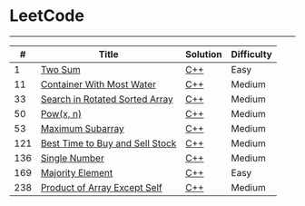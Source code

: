 # LeetCode
---
| # | Title | Solution | Difficulty |
|---| ----- | -------- | ---------- |
|1|[Two Sum](https://leetcode.com/problems/two-sum/)| [C++](./0001.%20Two%20Sum/solution2.cpp)|Easy|
|11|[Container With Most Water](https://leetcode.com/problems/container-with-most-water/)| [C++](./0011.%20Container%20With%20Most%20Water/solution.cpp)|Medium|
|33|[Search in Rotated Sorted Array](https://leetcode.com/problems/search-in-rotated-sorted-array/)| [C++](./0033.%20Search%20in%20Rotated%20Sorted%20Array/solution.cpp)|Medium|
|50|[Pow(x, n)](https://leetcode.com/problems/powx-n/)| [C++](./0050.%20Pow(x%2C%20n)/solution.cpp)|Medium|
|53|[Maximum Subarray](https://leetcode.com/problems/maximum-subarray/)| [C++](./0053.%20Maximum%20Subarray%20Sum/solution3.cpp)|Medium|
|121|[Best Time to Buy and Sell Stock](https://leetcode.com/problems/best-time-to-buy-and-sell-stock/)| [C++](./0121.%20Best%20Time%20to%20Buy%20and%20Sell%20Stock/solution.cpp)|Medium|
|136|[Single Number](https://leetcode.com/problems/single-number/)| [C++](./0136.%20Single%20Number/solution.cpp)|Medium|
|169|[Majority Element](https://leetcode.com/problems/majority-element/) | [C++](./0169.%20Majority%20Element/solution3.cpp)|Easy|
|238|[Product of Array Except Self](https://leetcode.com/problems/product-of-array-except-self/)| [C++](./0238.%20Product%20of%20Array%20Except%20Self/solution.cpp)|Medium|
